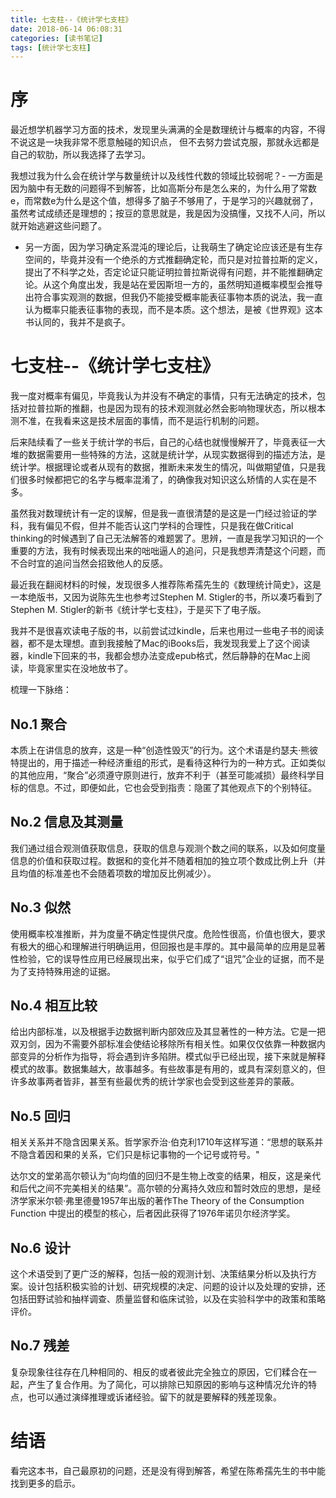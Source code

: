 ```yaml
---
title: 七支柱--《统计学七支柱》
date: 2018-06-14 06:08:31
categories: [读书笔记]
tags: [统计学七支柱] 
---
```

# 序

最近想学机器学习方面的技术，发现里头满满的全是数理统计与概率的内容，不得不说这是一块我非常不愿意触碰的知识点， 但不去努力尝试克服，那就永远都是自己的软肋，所以我选择了去学习。
<!-- more -->

我想过我为什么会在统计学与数量统计以及线性代数的领域比较弱呢？- 一方面是因为脑中有无数的问题得不到解答，比如高斯分布是怎么来的，为什么用了常数e，而常数e为什么是这个值，想得多了脑子不够用了，于是学习的兴趣就弱了，虽然考试成绩还是理想的；按豆的意思就是，我是因为没搞懂，又找不人问，所以就开始逃避这些问题了。
- 另一方面，因为学习确定系混沌的理论后，让我萌生了确定论应该还是有生存空间的，毕竟并没有一个绝杀的方式推翻确定轮，而只是对拉普拉斯的定义，提出了不科学之处，否定论证只能证明拉普拉斯说得有问题，并不能推翻确定论。从这个角度出发，我是站在爱因斯坦一方的，虽然明知道概率模型会推导出符合事实观测的数据，但我仍不能接受概率能表征事物本质的说法，我一直认为概率只能表征事物的表现，而不是本质。这个想法，是被《世界观》这本书认同的，我并不是疯子。

# 七支柱--《统计学七支柱》

我一度对概率有偏见，毕竟我认为并没有不确定的事情，只有无法确定的技术，包括对拉普拉斯的推翻，也是因为现有的技术观测就必然会影响物理状态，所以根本测不准，在我看来这是技术层面的事情，而不是运行机制的问题。

后来陆续看了一些关于统计学的书后，自己的心结也就慢慢解开了，毕竟表征一大堆的数据需要用一些特殊的方法，这就是统计学，从现实数据得到的描述方法，是统计学。根据理论或者从现有的数据，推断未来发生的情况，叫做期望值，只是我们很多时候都把它的名字与概率混淆了，的确像我对知识这么矫情的人实在是不多。

虽然我对数理统计有一定的误解，但是我一直很清楚的是这是一门经过验证的学科，我有偏见不假，但并不能否认这门学科的合理性，只是我在做Critical thinking的时候遇到了自己无法解答的难题罢了。思辨，一直是我学习知识的一个重要的方法，我有时候表现出来的咄咄逼人的追问，只是我想弄清楚这个问题，而不合时宜的追问当然会招致他人的反感。

最近我在翻阅材料的时候，发现很多人推荐陈希孺先生的《数理统计简史》，这是一本绝版书，又因为说陈先生也参考过Stephen M. Stigler的书，所以凑巧看到了Stephen M. Stigler的新书《统计学七支柱》，于是买下了电子版。

我并不是很喜欢读电子版的书，以前尝试过kindle，后来也用过一些电子书的阅读器，都不是太理想。直到我接触了Mac的iBooks后，我发现我爱上了这个阅读器，kindle下回来的书，我都会想办法变成epub格式，然后静静的在Mac上阅读，毕竟家里实在没地放书了。

梳理一下脉络：

## No.1 聚合

本质上在讲信息的放弃，这是一种“创造性毁灭”的行为。这个术语是约瑟夫·熊彼特提出的，用于描述一种经济重组的形式，是看待这种行为的一种方式。正如类似的其他应用，“聚合”必须遵守原则进行，放弃不利于（甚至可能减损）最终科学目标的信息。不过，即便如此，它也会受到指责：隐匿了其他观点下的个别特征。


## No.2 信息及其测量

我们通过组合观测值获取信息，获取的信息与观测个数之间的联系，以及如何度量信息的价值和获取过程。数据和的变化并不随着相加的独立项个数成比例上升（并且均值的标准差也不会随着项数的增加反比例减少）。

## No.3 似然

使用概率校准推断，并为度量不确定性提供尺度。危险性很高，价值也很大，要求有极大的细心和理解进行明确运用，但回报也是丰厚的。其中最简单的应用是显著性检验，它的误导性应用已经展现出来，似乎它们成了“诅咒”企业的证据，而不是为了支持特殊用途的证据。


## No.4 相互比较

给出内部标准，以及根据手边数据判断内部效应及其显著性的一种方法。它是一把双刃剑，因为不需要外部标准会使结论移除所有相关性。如果仅仅依靠一种数据内部变异的分析作为指导，将会遇到许多陷阱。模式似乎已经出现，接下来就是解释模式的故事。数据集越大，故事越多。有些故事是有用的，或具有深刻意义的，但许多故事两者皆非，甚至有些最优秀的统计学家也会受到这些差异的蒙蔽。 
                            
## No.5 回归

相关关系并不隐含因果关系。哲学家乔治·伯克利1710年这样写道：“思想的联系并不隐含着因和果的关系，它们只是标记事物的一个记号或符号。"

达尔文的堂弟高尔顿认为“向均值的回归不是生物上改变的结果，相反，这是亲代和后代之间不完美相关的结果”。高尔顿的分离持久效应和暂时效应的思想，是经济学家米尔顿·弗里德曼1957年出版的著作The Theory of the Consumption Function 中提出的模型的核心，后者因此获得了1976年诺贝尔经济学奖。

## No.6 设计

这个术语受到了更广泛的解释，包括一般的观测计划、决策结果分析以及执行方案。设计包括积极实验的计划、研究规模的决定、问题的设计以及处理的安排，还包括田野试验和抽样调查、质量监督和临床试验，以及在实验科学中的政策和策略评价。

## No.7 残差
复杂现象往往存在几种相同的、相反的或者彼此完全独立的原因，它们糅合在一起，产生了复合作用。为了简化，可以排除已知原因的影响与这种情况允许的特点，也可以通过演绎推理或诉诸经验。留下的就是要解释的残差现象。


# 结语

看完这本书，自己最原初的问题，还是没有得到解答，希望在陈希孺先生的书中能找到更多的启示。